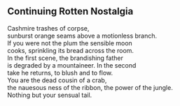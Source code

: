 Continuing Rotten Nostalgia
---------------------------
Cashmire trashes of corpse,  
sunburst orange seams above a motionless branch.  
If you were not the plum the sensible moon  
cooks, sprinkling its bread across the room.  
In the first scene, the brandishing father  
is degraded by a mountaineer. In the second  
take he returns, to blush and to flow.  
You are the dead cousin of a crab,  
the nauesous ness of the ribbon, the power of the jungle.  
Nothing but your sensual tail.  
